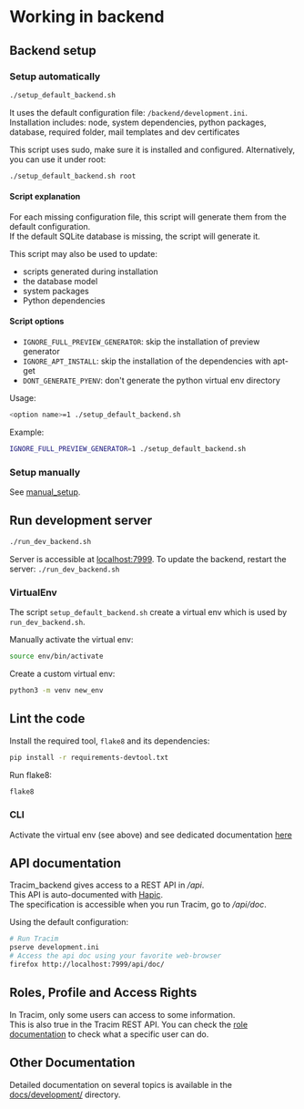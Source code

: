 # Working in backend

## Backend setup

### Setup automatically

```bash
./setup_default_backend.sh
```
It uses the default configuration file: `/backend/development.ini`.  
Installation includes: node, system dependencies, python packages, database, required folder, mail templates and
dev certificates

This script uses sudo, make sure it is installed and configured.
Alternatively, you can use it under root:

```bash
./setup_default_backend.sh root
```

#### Script explanation

For each missing configuration file, this script will generate them from the default configuration.  
If the default SQLite database is missing, the script will generate it.

This script may also be used to update:
- scripts generated during installation
- the database model
- system packages
- Python dependencies

#### Script options

- `IGNORE_FULL_PREVIEW_GENERATOR`: skip the installation of preview generator
- `IGNORE_APT_INSTALL`: skip the installation of the dependencies with apt-get
- `DONT_GENERATE_PYENV`: don't generate the python virtual env directory

Usage:
```bash
<option name>=1 ./setup_default_backend.sh
```

Example:
```bash
IGNORE_FULL_PREVIEW_GENERATOR=1 ./setup_default_backend.sh
```

### Setup manually

See [manual_setup](/docs/development/backend/setup/manual_setup.md).

## Run development server

```bash
./run_dev_backend.sh
```
Server is accessible at [localhost:7999](http://localhost:7999).
To update the backend, restart the server: `./run_dev_backend.sh`

### VirtualEnv

The script `setup_default_backend.sh` create a virtual env which is used by `run_dev_backend.sh`.

Manually activate the virtual env:
```bash
source env/bin/activate
```

Create a custom virtual env:
```bash
python3 -m venv new_env
```

## Lint the code

Install the required tool, `flake8` and its dependencies:
```bash
pip install -r requirements-devtool.txt
```

Run flake8:
```bash
flake8
```

### CLI

Activate the virtual env (see above) and see dedicated
documentation [here](/docs/administration/exploitation/cli.md)

## API documentation

Tracim_backend gives access to a REST API in _/api_.  
This API is auto-documented with [Hapic](https://github.com/algoo/hapic).  
The specification is accessible when you run Tracim, go to _/api/doc_.

Using the default configuration:
```bash
# Run Tracim
pserve development.ini
# Access the api doc using your favorite web-browser
firefox http://localhost:7999/api/doc/
```

## Roles, Profile and Access Rights

In Tracim, only some users can access to some information.  
This is also true in the Tracim REST API. You can check the [role documentation](/docs/overview/roles.md) to
check what a specific user can do.

## Other Documentation

Detailed documentation on several topics is available in the [docs/development/](/docs/development) directory.
